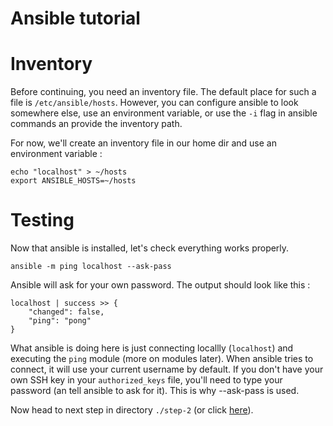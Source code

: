 Ansible tutorial
================

# Inventory

Before continuing, you need an inventory file. The default place for such a
file is  `/etc/ansible/hosts`. However, you can configure ansible to look
somewhere else, use an environment variable, or use the `-i` flag in ansible
commands an provide the inventory path.

For now, we'll create an inventory file in our home dir and use an environment
variable :

    echo "localhost" > ~/hosts
    export ANSIBLE_HOSTS=~/hosts

# Testing

Now that ansible is installed, let's check everything works properly.

    ansible -m ping localhost --ask-pass

Ansible will ask for your own password. The output should look like this :

    localhost | success >> {
        "changed": false, 
        "ping": "pong"
    }

What ansible is doing here is just connecting locallly (`localhost`) and
executing  the `ping` module (more on modules later). When ansible tries to
connect, it will use your current username by default. If you don't have your
own SSH key  in your `authorized_keys` file, you'll need to type your password
(an  tell ansible to ask for it). This is why --ask-pass is used.

Now head to next step in directory `./step-2` (or click
[here](https://github.com/leucos/ansible-tuto/tree/master/step-2)).

